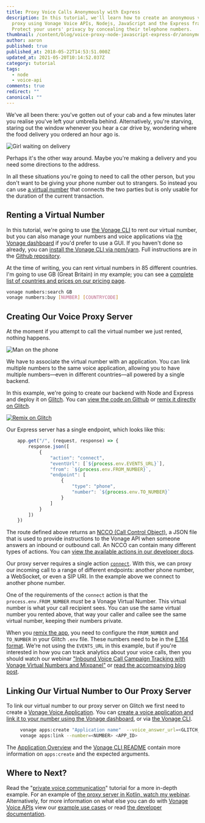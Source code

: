```yaml
---
title: Proxy Voice Calls Anonymously with Express
description: In this tutorial, we'll learn how to create an anonymous voice
  proxy using Vonage Voice APIs, Nodejs, JavaScript and the Express framework.
  Protect your users' privacy by concealing their telephone numbers.
thumbnail: /content/blog/voice-proxy-node-javascript-express-dr/anonymous-voice-proxy-featured-image.png
author: aaron
published: true
published_at: 2018-05-22T14:53:51.000Z
updated_at: 2021-05-20T10:14:52.037Z
category: tutorial
tags:
  - node
  - voice-api
comments: true
redirect: ""
canonical: ""
---
```

We've all been there: you've gotten out of your cab and a few minutes later you realise you've left your umbrella behind. Alternatively, you're starving, staring out the window whenever you hear a car drive by, wondering where the food delivery you ordered an hour ago is.

![Girl waiting on delivery](/content/blog/proxy-voice-calls-anonymously-with-express/waiting-on-delivery.gif)

Perhaps it's the other way around. Maybe you're making a delivery and you need some directions to the address.

In all these situations you're going to need to call the other person, but you don't want to be giving your phone number out to strangers. So instead you can use [a virtual number](https://www.vonage.com/communications-apis/phone-numbers/) that connects the two parties but is only usable for the duration of the current transaction.

## Renting a Virtual Number

In this tutorial, we're going to use [the Vonage CLI](https://github.com/Vonage/vonage-cli) to rent our virtual number, but you can also manage your numbers and voice applications via [the Vonage dashboard](https://dashboard.nexmo.com/buy-numbers) if you'd prefer to use a GUI. If you haven't done so already, you can [install the Vonage CLI via npm/yarn](https://github.com/Vonage/vonage-cli#install-and-run-from-source). Full instructions are in the [Github repository](https://github.com/Vonage/vonage-cli).

At the time of writing, you can rent virtual numbers in 85 different countries. I'm going to use GB (Great Britain) in my example; you can see a [complete list of countries and prices on our pricing page](https://www.vonage.com/communications-apis/pricing/?icid=nexmo_rd).

```sh
vonage numbers:search GB
vonage numbers:buy [NUMBER] [COUNTRYCODE]
```

## Creating Our Voice Proxy Server

At the moment if you attempt to call the virtual number we just rented, nothing happens.

![Man on the phone](/content/blog/proxy-voice-calls-anonymously-with-express/on-the-phone.gif)

We have to associate the virtual number with an application. You can link multiple numbers to the same voice application, allowing you to have multiple numbers—even in different countries—all powered by a single backend.

In this example, we're going to create our backend with Node and Express and deploy it on [Glitch](https://glitch.com/). You can [view the code on Github](https://github.com/nexmo-community/anonymous-voice-proxy-glitch-server) or [remix it directly on Glitch](https://glitch.com/edit/#!/remix/jungle-pigeon).

[![Remix on Glitch](https://cdn.glitch.com/2703baf2-b643-4da7-ab91-7ee2a2d00b5b%2Fremix-button.svg)](https://glitch.com/edit/#!/remix/jungle-pigeon)

Our Express server has a single endpoint, which looks like this:

```javascript
    app.get("/", (request, response) => {
        response.json([
            {
                "action": "connect",
                "eventUrl": [`${process.env.EVENTS_URL}`],
                "from": `${process.env.FROM_NUMBER}`,
                "endpoint": [
                    {
                        "type": "phone",
                        "number": `${process.env.TO_NUMBER}`
                    }
                ]
            }
        ])
    })
```

The route defined above returns an [NCCO (Call Control Object)](https://developer.vonage.com/voice/voice-api/ncco-reference), a JSON file that is used to provide instructions to the Vonage API when someone answers an inbound or outbound call. An NCCO can contain many different types of actions. You can [view the available actions in our developer docs](https://developer.vonage.com/voice/voice-api/ncco-reference).

Our proxy server requires a single action [`connect`](https://developer.vonage.com/voice/voice-api/ncco-reference#connect). With this, we can proxy our incoming call to a range of different endpoints: another phone number, a WebSocket, or even a SIP URI. In the example above we connect to another phone number.

One of the requirements of the `connect` action is that the `process.env.FROM_NUMBER` *must* be a Vonage Virtual Number. This virtual number is what your call recipient sees. You can use the same virtual number you rented above, that way your caller and callee see the same virtual number, keeping their numbers private.

When you [remix the app](https://glitch.com/edit/#!/remix/jungle-pigeon), you need to configure the `FROM_NUMBER` and `TO_NUMBER` in your Glitch `.env`  file. These numbers need to be in the [E.164 format](https://en.wikipedia.org/wiki/E.164). We're not using the `EVENTS_URL` in this example, but if you're interested in how you can track analytics about your voice calls, then you should watch our webinar ["Inbound Voice Call Campaign Tracking with Vonage Virtual Numbers and Mixpanel"](https://www.youtube.com/watch?v=gm-XUvUwgyc) or [read the accompanying blog post](https://learn.vonage.com/blog/2017/08/03/inbound-voice-call-campaign-tracking-dr/).

## Linking Our Virtual Number to Our Proxy Server

To link our virtual number to our proxy server on Glitch we first need to create a [Vonage Voice Application](https://developer.vonage.com/application/overview). You can [create a voice application and link it to your number using the Vonage dashboard](https://dashboard.nexmo.com/voice/create-application), or via [the Vonage CLI](https://github.com/Vonage/vonage-cli).

```sh
     vonage apps:create "Application name"  --voice_answer_url=<GLITCH_URL> --voice_event_url=<EVENTS_URL> 
     vonage apps:link --number=<NUMBER> <APP_ID>
```

The [Application Overview](https://developer.vonage.com/application/overview) and the [Vonage CLI README](https://github.com/Vonage/vonage-cli#readme) contain more information on `apps:create` and the expected arguments.

## Where to Next?

Read the "[private voice communication](https://developer.vonage.com/use-cases/private-voice-communication)" tutorial for a more in-depth example. For an example of [the proxy server in Kotlin, watch my webinar](https://www.youtube.com/watch?v=pHf9Df3Ns2U). Alternatively, for more information on what else you can do with [Vonage Voice APIs](https://www.vonage.com/communications-apis/voice/?icmp=hibox_voiceapi_novalue) view our [example use cases](https://www.vonage.com/communications-apis/programmable-solutions/) or read [the developer documentation](https://developer.vonage.com/voice/voice-api/overview).
